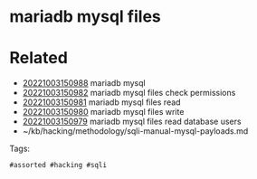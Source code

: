 # mariadb mysql files

# Related

- [20221003150988](/zet/20221003150988/README.md) mariadb mysql
- [20221003150982](/zet/20221003150982/README.md) mariadb mysql files check permissions
- [20221003150981](/zet/20221003150981/README.md) mariadb mysql files read
- [20221003150980](/zet/20221003150980/README.md) mariadb mysql files write
- [20221003150979](/zet/20221003150979/README.md) mariadb mysql files read database users
- ~/kb/hacking/methodology/sqli-manual-mysql-payloads.md

Tags:

    #assorted #hacking #sqli
